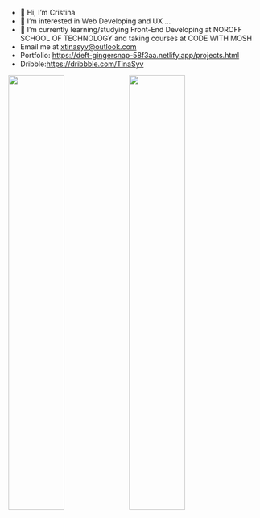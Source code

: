 - 👋 Hi, I’m Cristina
- 👀 I’m interested in Web Developing and UX ...
- 🌱 I’m currently learning/studying Front-End Developing at NOROFF SCHOOL OF TECHNOLOGY and taking courses at CODE WITH MOSH
- Email me at xtinasyv@outlook.com
- Portfolio: https://deft-gingersnap-58f3aa.netlify.app/projects.html
- Dribble:https://dribbble.com/TinaSyv

<img align="left" width="47%" src="https://github-readme-stats.vercel.app/api?username=khintin&theme=dark&show_icons=true"/>
<img align="left" width="47%"  src="https://github-readme-stats.vercel.app/api/top-langs/?username=khintin&layout=compact"/>


